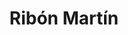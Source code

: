 ---
title: "Ribón Martín"
url: /medina-del-campo/ribon-martin-calle-de-artilleria/
shop: panadería
---